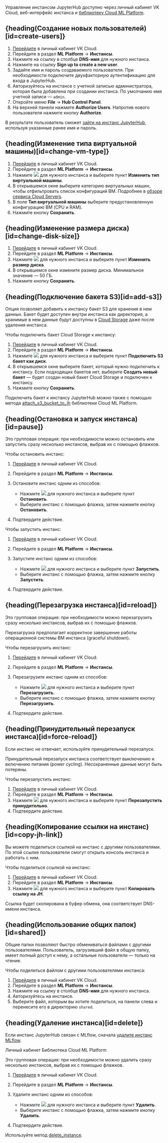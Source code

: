 Управление инстансом JupyterHub доступно через личный кабинет VK Cloud, веб-интерфейс инстанса и [библиотеку Cloud ML Platform](../../../mlplatform-lib/lib-reference).

## {heading(Создание новых пользователей)[id=create-users]}

1. [Перейдите](https://msk.cloud.vk.com/app/) в личный кабинет VK Cloud.
1. Перейдите в раздел **ML Platform** → **Инстансы**.
1. Нажмите на ссылку в столбце **DNS-имя** для нужного инстанса.
1. Нажмите на ссылку **Sign up to create a new user**.
1. Задайте имя и пароль создаваемого пользователя. При необходимости подключите двухфакторную аутентификацию для входа в JupyterHub.
1. Авторизуйтесь на инстансе с учетной записью администратора, которая была добавлена при создании инстанса. По умолчанию имя учетной записи — `admin`.
1. Откройте меню **File** → **Hub Control Panel**.
1. На верхней панели нажмите **Authorize Users**. Напротив нового пользователя нажмите кнопку **Authorize**.

В результате пользователь сможет [зайти на инстанс JupyterHub](../connect/), используя указанные ранее имя и пароль.

## {heading(Изменение типа виртуальной машины)[id=change-vm-type]}

1. [Перейдите](https://msk.cloud.vk.com/app/) в личный кабинет VK Cloud.
1. Перейдите в раздел **ML Platform** → **Инстансы**.
1. Нажмите ![ ](/ru/assets/more-icon.svg "inline") для нужного инстанса и выберите пункт **Изменить тип виртуальной машины**.
1. В открывшемся окне выберите категорию виртуальных машин, чтобы отфильтровать список конфигураций ВМ. Подробнее в [обзоре сервиса Cloud Servers](/ru/computing/iaas/concepts/about#flavors).
1. В поле **Тип виртуальной машины** выберите предустановленную конфигурацию ВМ (CPU и RAM).
1. Нажмите кнопку **Сохранить**.

## {heading(Изменение размера диска)[id=change-disk-size]}

1. [Перейдите](https://msk.cloud.vk.com/app/) в личный кабинет VK Cloud.
1. Перейдите в раздел **ML Platform** → **Инстансы**.
1. Нажмите ![ ](/ru/assets/more-icon.svg "inline") для нужного инстанса и выберите пункт **Изменить размер диска**.
1. В открывшемся окне измените размер диска. Минимальное значение — 50 ГБ.
1. Нажмите кнопку **Сохранить**.

## {heading(Подключение бакета S3)[id=add-s3]}

Опция позволяет добавить к инстансу бакет S3 для хранения в нем данных. Бакет будет доступен внутри инстанса как директория, а хранимые в нем данные будут доступны в [Cloud Storage](/ru/storage/s3) даже после удаления инстанса.

Чтобы подключить бакет Cloud Storage к инстансу:

1. [Перейдите](https://msk.cloud.vk.com/app/) в личный кабинет VK Cloud.
1. Перейдите в раздел **ML Platform** → **Инстансы**.
1. Нажмите ![ ](/ru/assets/more-icon.svg "inline") для нужного инстанса и выберите пункт **Подключить S3 бакет как диск**.
1. В открывшемся окне выберите бакет, который нужно подключить к инстансу. Если подходящих бакетов нет, выберите **Создать новый бакет** — будет создан новый бакет Cloud Storage и подключен к инстансу.  
1. Нажмите кнопку **Сохранить**.

<info>

Подключить бакет к инстансу JupyterHub можно также с помощью метода [attach_s3_bucket_to_jh](../../../mlplatform-lib/lib-reference#attach_s3_bucket_to_jh) библиотеки Cloud ML Platform.

</info>

## {heading(Остановка и запуск инстанса)[id=pause]}

Это групповая операция: при необходимости можно остановить или запустить сразу несколько инстансов, выбрав их с помощью флажков.

Чтобы остановить инстанс:

1. [Перейдите](https://msk.cloud.vk.com/app/) в личный кабинет VK Cloud.
1. Перейдите в раздел **ML Platform** → **Инстансы**.
1. Остановите инстанс одним из способов:

    - Нажмите ![ ](/ru/assets/more-icon.svg "inline") для нужного инстанса и выберите пункт **Остановить**.
    - Выберите инстанс с помощью флажка, затем нажмите кнопку **Остановить**.
1. Подтвердите действие.

Чтобы запустить инстанс:

1. [Перейдите](https://msk.cloud.vk.com/app/) в личный кабинет VK Cloud.
1. Перейдите в раздел **ML Platform** → **Инстансы**.
1. Запустите инстанс одним из способов:

    - Нажмите ![ ](/ru/assets/more-icon.svg "inline") для нужного инстанса и выберите пункт **Запустить**.
    - Выберите инстанс с помощью флажка, затем нажмите кнопку **Запустить**.
1. Подтвердите действие.

## {heading(Перезагрузка инстанса)[id=reload]}

Это групповая операция: при необходимости можно перезагрузить сразу несколько инстансов, выбрав их с помощью флажков.

<info>

Перезагрузка предполагает корректное завершение работы операционной системы ВМ инстанса (graceful shutdown).

</info>

Чтобы перезагрузить инстанс:

1. [Перейдите](https://msk.cloud.vk.com/app/) в личный кабинет VK Cloud.
1. Перейдите в раздел **ML Platform** → **Инстансы**.
1. Перезагрузите инстанс одним из способов:

    - Нажмите ![ ](/ru/assets/more-icon.svg "inline") для нужного инстанса и выберите пункт **Перезагрузить**.
    - Выберите инстанс с помощью флажка, затем нажмите кнопку **Перезагрузить**.
1. Подтвердите действие.

## {heading(Принудительный перезапуск инстанса)[id=force-reload]}

Если инстанс не отвечает, используйте принудительный перезапуск.

<warn>

Принудительный перезапуск инстанса соответствует выключению и включению питания (power cycling). Несохраненные данные могут быть потеряны.

</warn>

Чтобы перезапустить инстанс:

1. [Перейдите](https://msk.cloud.vk.com/app/) в личный кабинет VK Cloud.
1. Перейдите в раздел **ML Platform** → **Инстансы**.
1. Нажмите ![ ](/ru/assets/more-icon.svg "inline") для нужного инстанса и выберите пункт **Перезапустить принудительно**.
1. Подтвердите действие.

## {heading(Копирование ссылки на инстанс)[id=copy-jh-link]}

Вы можете поделиться ссылкой на инстанс с другими пользователями. По этой ссылке пользователи смогут открыть консоль инстанса и работать с ним.

Чтобы поделиться ссылкой на инстанс:

1. [Перейдите](https://msk.cloud.vk.com/app/) в личный кабинет VK Cloud.
1. Перейдите в раздел **ML Platform** → **Инстансы**.
1. Нажмите ![ ](/ru/assets/more-icon.svg "inline") для нужного инстанса и выберите пункт **Копировать ссылку на JH**.

Ссылка будет скопирована в буфер обмена, она соответствует DNS-имени инстанса.

## {heading(Использование общих папок)[id=shared]}

Общие папки позволяют быстро обмениваться файлами с другими пользователями. Пользователь, загрузивший файл в общую папку, имеет полный доступ к нему, а остальные пользователи — только на чтение.

Чтобы поделиться файлом с другими пользователями инстанса:

1. [Перейдите](https://msk.cloud.vk.com/app/) в личный кабинет VK Cloud.
1. Перейдите в раздел **ML Platform** → **Инстансы**.
1. Нажмите на ссылку в столбце **DNS-имя** для нужного инстанса.
1. Авторизуйтесь на инстансе.
1. Выберите файл, которым вы хотите поделиться, на панели слева и перенесите его в директорию `shared`.

## {heading(Удаление инстанса)[id=delete]}

<info>

Если инстанс JupyterHub связан с MLflow, сначала [удалите инстанс MLflow](../../../mlflow/service-management/manage#delete).

</info>

<tabs>
<tablist>
<tab>Личный кабинет</tab>
<tab>Библиотека Cloud ML Platform</tab>
</tablist>
<tabpanel>

Это групповая операция: при необходимости можно удалить сразу несколько инстансов, выбрав их с помощью флажков.

1. [Перейдите](https://msk.cloud.vk.com/app/) в личный кабинет VK Cloud.
1. Перейдите в раздел **ML Platform** → **Инстансы**.
1. Удалите инстанс одним из способов:

    - Нажмите ![ ](/ru/assets/more-icon.svg "inline") для нужного инстанса и выберите пункт **Удалить**.
    - Выберите инстанс с помощью флажка, затем нажмите кнопку **Удалить**.
1. Подтвердите действие.

</tabpanel>
<tabpanel>

Используйте метод [delete_instance](../../../mlplatform-lib/lib-reference#delete_instance).

</tabpanel>
</tabs>
